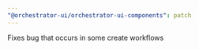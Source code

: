 ```yaml
---
"@orchestrator-ui/orchestrator-ui-components": patch
---
```


Fixes bug that occurs in some create workflows
